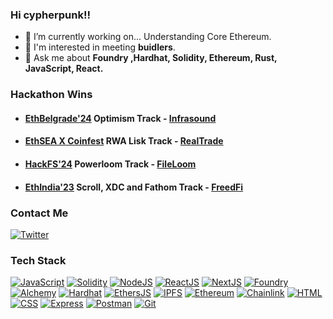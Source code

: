 ### Hi cypherpunk!!

- 🔭 I’m currently working on... Understanding Core Ethereum.
- 🤝 I'm interested in meeting **buidlers**.
- 💬 Ask me about **Foundry ,Hardhat, Solidity, Ethereum, Rust, JavaScript, React.** 

### Hackathon Wins
- #### [EthBelgrade'24](https://ethbelgrade.rs/) Optimism Track - [Infrasound](https://taikai.network/ethbelgrade/hackathons/eth-belgrade-hackathon-2024/projects/clwwok2uw0469v401swdwef2g/idea)
- #### [EthSEA X Coinfest](https://www.ethsea.com/) RWA Lisk Track - [RealTrade](https://devfolio.co/projects/realtrade-76c6)
- #### [HackFS'24](https://ethglobal.com/events/hackfs2024) Powerloom Track - [FileLoom](https://ethglobal.com/showcase/fileloom-3o4vm)
- #### [EthIndia'23](https://ethindia.co/) Scroll, XDC and Fathom Track - [FreedFi](https://ethglobal.com/showcase/freedfi-hv79w)


### Contact Me
[![Twitter]](https://twitter.com/basefees)

### Tech Stack

[![JavaScript]](https://developer.mozilla.org/fr/docs/Web/JavaScript)
[![Solidity]](https://soliditylang.org/)
[![NodeJS]](https://nodejs.org/)
[![ReactJS]](https://reactjs.org/)
[![NextJS]](https://nextjs.org/)
[![Foundry]](https://book.getfoundry.sh/)
[![Alchemy]](https://www.alchemy.com/)
[![Hardhat]](https://hardhat.org/)
[![EthersJS]](https://docs.ethers.io/v5/)
[![IPFS]](https://ipfs.tech/)
[![Ethereum]](https://ethereum.org/en/)
[![Chainlink]](https://chain.link/)
[![HTML]](https://www.w3.org/html/)
[![CSS]](https://www.w3schools.com/css/)
[![Express]](https://expressjs.com)
[![Postman]](https://www.postman.com/)
[![Git]](https://git-scm.com/)

##

[Spring Boot]: https://img.shields.io/badge/Spring_Boot-F2F4F9?style=for-the-badge&logo=spring-boot
[linkedin]: https://img.shields.io/badge/LinkedIn-0077B5?style=for-the-badge&logo=linkedin&logoColor=white
[email]: https://img.shields.io/badge/npapadakis@gmail.com-D14836?style=for-the-badge&logo=gmail&logoColor=white
[solidity]: https://custom-icon-badges.demolab.com/badge/Solidity-3C3C3D?style=for-the-badge&logo=solidity&logoColor=white
[javascript]: https://img.shields.io/badge/JavaScript-F7DF1E.svg?style=for-the-badge&logo=JavaScript&logoColor=black
[nodejs]: https://img.shields.io/badge/Node.js-339933.svg?style=for-the-badge&logo=nodedotjs&logoColor=white
[ethersjs]: https://custom-icon-badges.demolab.com/badge/Ethers.js-29349A?style=for-the-badge&logo=ethers&logoColor=white
[web3js]: https://img.shields.io/badge/Web3.js-F16822.svg?style=for-the-badge&logo=web3dotjs&logoColor=white
[alchemy]: https://custom-icon-badges.demolab.com/badge/Alchemy-2356D2?style=for-the-badge&logo=alchemy&logoColor=white
[foundry]: https://custom-icon-badges.demolab.com/badge/Foundry-000?style=for-the-badge&logo=foundry-000
[hardhat]: https://custom-icon-badges.demolab.com/badge/Hardhat-181A1F?style=for-the-badge&logo=hardhat
[chai]: https://img.shields.io/badge/Chai-A30701.svg?style=for-the-badge&logo=Chai&logoColor=white
[mocha]: https://custom-icon-badges.demolab.com/badge/Mocha-87694D?style=for-the-badge&logo=mocha&logoColor=white
[reactjs]: https://img.shields.io/badge/React-20232A?style=for-the-badge&logo=react&logoColor=61DAFB
[nextjs]: https://img.shields.io/badge/next.js-000000?style=for-the-badge&logo=nextdotjs&logoColor=white
[ipfs]: https://img.shields.io/badge/IPFS-0A1B2B?style=for-the-badge&logo=ipfs
[moralis]: https://custom-icon-badges.demolab.com/badge/Moralis-2559BB?style=for-the-badge&logo=moralis
[thegraph]: https://custom-icon-badges.demolab.com/badge/TheGraph-0C0A1C?style=for-the-badge&logo=thegraph&logoColor=white
[ethereum]: https://img.shields.io/badge/Ethereum-3C3C3D?style=for-the-badge&logo=Ethereum&logoColor=white
[chainlink]: https://img.shields.io/badge/chainlink-375BD2?style=for-the-badge&logo=chainlink&logoColor=white
[html]: https://img.shields.io/badge/HTML5-E34F26?style=for-the-badge&logo=html5&logoColor=white
[css]: https://img.shields.io/badge/CSS3-1572B6?style=for-the-badge&logo=css3&logoColor=white
[express]: https://img.shields.io/badge/Express.js-000000?style=for-the-badge&logo=express&logoColor=white
[postman]: https://img.shields.io/badge/postman-orange?style=for-the-badge&logo=postman&logoColor=white
[git]: https://img.shields.io/badge/git-red?style=for-the-badge&logo=git&logoColor=white"

[website]: https://img.shields.io/badge/website-000000?style=for-the-badge&logo=About.me&logoColor=white
[linkedin]: https://img.shields.io/badge/LinkedIn-0077B5?style=for-the-badge&logo=linkedin&logoColor=white
[twitter]: https://img.shields.io/badge/Twitter-1DA1F2?style=for-the-badge&logo=twitter&logoColor=white

<!--
**garv-aga/garv-aga** is a ✨ _special_ ✨ repository because its `README.md` (this file) appears on your GitHub profile.

Here are some ideas to get you started:

- 🔭 I’m currently working on ...
- 🌱 I’m currently learning ...
- 👯 I’m looking to collaborate on ...
- 🤔 I’m looking for help with ...
- 💬 Ask me about ...
- 📫 How to reach me: ...
- 😄 Pronouns: ...
- ⚡ Fun fact: ...
-->
